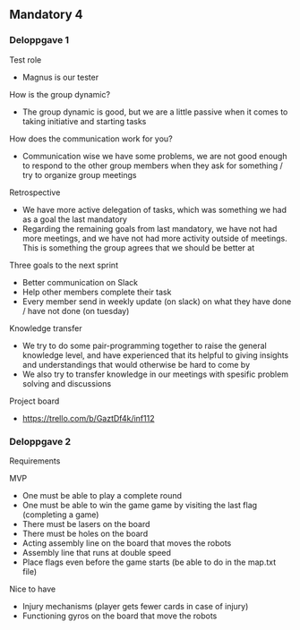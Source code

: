 ## Mandatory 4

### Deloppgave 1
 
Test role
* Magnus is our tester
 
 How is the group dynamic? 
 * The group dynamic is good, but we are a little passive when it comes to taking initiative and starting tasks
  
How does the communication work for you?
* Communication wise we have some problems, we are not good enough to respond to the other group members when they ask for something / try to organize group meetings


Retrospective
* We have more active delegation of tasks, which was something we had as a goal the last mandatory
* Regarding the remaining goals from last mandatory, we have not had more meetings, and we have not had more activity outside of meetings. This is something the group agrees that we should be better at

Three goals to the next sprint
* Better communication on Slack
* Help other members complete their task
* Every member send in weekly update (on slack) on what they have done / have not done (on tuesday)

Knowledge transfer
* We try to do some pair-programming together to raise the general knowledge level, and have experienced 
 that its helpful to giving insights and understandings that would otherwise be hard to come by
* We also try to transfer knowledge in our meetings with spesific problem solving and discussions


Project board
* https://trello.com/b/GaztDf4k/inf112

### Deloppgave 2

Requirements

MVP
* One must be able to play a complete round
* One must be able to win the game game by visiting the last flag (completing a game)
* There must be lasers on the board
* There must be holes on the board
* Acting assembly line on the board that moves the robots
* Assembly line that runs at double speed
* Place flags even before the game starts (be able to do in the map.txt file)

Nice to have 

* Injury mechanisms (player gets fewer cards in case of injury)
* Functioning gyros on the board that move the robots